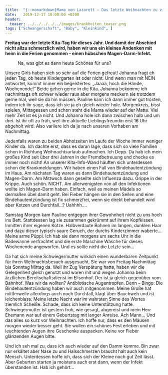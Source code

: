 ```yaml
---
title:  "{::nomarkdown}Mama von Lazarett – Das letzte Weihnachten zu viert{:/}"
date:   2019-12-17 10:00:00 +0200
header:
  teaser: ../../../../../images/krankheiten_teaser.png
tags: ["Schwangerschaft", "Baby", "Kleinkind", ]
---
```


**Freitag war der letzte Kita-Tag für dieses Jahr. Und damit der Abschied nicht allzu schmerzlich wird, haben wir uns ein kleines Andenken mit heim in die Ferien genommen – einen hübschen Magen-Darm-Infekt.**

<figure>
  <img src="../../../../../images/krankheiten.png" alt="">
  <figcaption>Na, was gibt es denn heute Schönes für uns?</figcaption>
</figure>

Unsere Girls haben sich so sehr auf die Ferien gefreut! Johanna fragt eh jeden Tag, ob heute Kindergarten ist oder nicht. Und wenn man mit NEIN antwortet, kommt immer ein begeistertes: „Jaaaa, hoch die Hände, Wochenende!“ Beide gehen gerne in die Kita. Johanna bekomme ich nachmittags oft schwer wieder raus aber morgens meckern sie trotzdem gerne mal, weil sie da hin müssen. Pauline kann ich dann immer gut trösten, indem ich ihr sage, dass ich sie ja eh gleich wieder hole. Morgenkreis, bissl spielen, Mittagessen und schon steht die Mama wieder auf der Matte. Viel mehr Zeit ist es ja nicht. Und Johanna hole ich dann zwischen halb und um drei. Ist ihr oft zu früh, weil ihre aktuelle Lieblingsfreundin erst 16 Uhr abgeholt wird.  Also variiere ich da je nach unseren Vorhaben am Nachmittag.

Jedenfalls waren zu beiden Abholzeiten im Laufe der Woche immer weniger Kinder da. Ich dachte erst, dass es daran läge, dass sich so viele Familien schon in Richtung Weihnachtsurlaub aufmachen. Ich Depp. Da hab ich mein großes Kind seit über drei Jahren in der Fremdbetreuung und checke es immer noch nicht! An unserer Kita-Info-Wand häuften sich unterdessen schon die Krankmeldungen. Wir haben einen Fall von Bindehautentzündung im Haus. Am nächsten Tag waren es dann Bindehautentzündung und Magen-Darm. Am Mittwoch dann gesellte sich Influenza dazu. Grippe in der Krippe. Auch schön. NICHT. Am allerwenigsten von all den Infektionen wollte ich Magen-Darm haben. Einfach, weil es meinen Mädels so dermaßen übel damit geht. Bei Fieber hängen sie in den Seilen und eine Bindehautentzündung ist fix schmerzfrei, wenn sie direkt behandelt wird aber Kotzen und Durchfall…? Uahhhh….

Samstag Morgen kam Pauline entgegen ihrer Gewohnheit nicht zu uns hoch ins Bett. Stattdessen lag sie zusammen gekrümmt auf ihrem Kopfkissen. Inmitten ihrer eigenen Kotze. Halbverdaute Bohnen im langen, dunklen Haar und dazu dieser typisch-saure Geruch, der durchs Kinderzimmer waberte… Meine arme Püppi. Ich hab sie dann morgens um sechs Uhr in die Badewanne verfrachtet und die erste Maschine Wäsche für dieses Wochenende angeworfen. Und es sollte nicht die Letzte sein… 

Da hat sich meine Schwiegermutter wirklich einen wunderbaren Zeitpunkt für ihren Weihnachtsbesuch ausgesucht. Sie war von Freitag Nachmittag bis Sonntag Mittag da. Weil ihr Zug Verspätung hatte, haben wir die Gelegenheit gleich genutzt und waren mit und wegen Johanna beim ärztlichen Bereitschaftsdienst im Elisenhof. Der ist ja gleich gegenüber vom Bahnhof. Was wir da wollten? Antibiotische Augentropfen. Denn – Bingo: Die Bindehautentzündung haben wir auch mitgenommen. Meine Große hat mittlerweile allerdings auch noch Durchfall, klagt über Bauchweh und ist leichenblass. Meine letzte Nacht war im wahrsten Sinne des Wortes ziemlich Scheiße. Schade, dass ich keine Unterstützung hatte. Schwiegermutter ist gestern froh, wie gesagt, abgereist und mein Herr Ehemann war auf einem Geburtstag mit langer Anreise. Ach Mann… Und das alles so kurz vor Weihnachten. Ich hoffe nur, dass es den Mäusen morgen wieder besser geht. Sie wollen ein schönes Fest erleben und mit leuchtenden Augen ihre Geschenke auspacken. Keine vor Fieber glänzenden Augen bitte. 

Und ich seh mal zu, dass ich auch wieder auf den Damm komme. Bin zwar nur erkältet aber Nase zu und Halsschmerzen braucht halt auch kein Mensch. Unterdessen hoffe ich, dass sich der Kleine noch gut Zeit lässt. Aber Geburten starten ja meistens auch erst dann, wenn der Infekt überstanden ist. Hab ich gehört…						 


 
 








